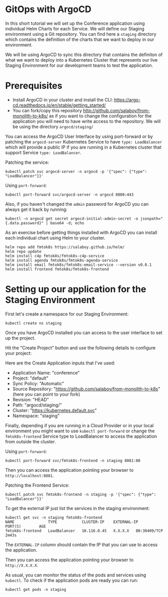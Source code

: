 # GitOps with ArgoCD

In this short tutorial we will set up the Conference application using individual Helm Charts for each Service. 
We will define our Staging environment using a Git repository. You can find here a `staging` directory which contains the definition of the 
charts that we want to deploy in our environment. 

We will be using ArgoCD to sync this directory that contains the definiton of what we want to deploy into a Kubernetes Cluster that represents our live Staging Environment for our 
development teams to test the application. 

# Prerequisites

- Install ArgoCD in your cluster and install the CLI: https://argo-cd.readthedocs.io/en/stable/getting_started/
- You can fork/copy this repository http://github.com/salaboy/from-monolith-to-k8s/ as if you want to change the configuration for the application you will need to have write access to the repository. We will be using the directory `argocd/staging/`


You can access the ArgoCD User Interface by using port-forward or by patching the `argocd-server` Kubernetes Service to have `type: LoadBalancer` which will provide a public IP if you are running in a Kubernetes cluster that support Service `type: LoadBalancer`. 

Patching the service:
```
kubectl patch svc argocd-server -n argocd -p '{"spec": {"type": "LoadBalancer"}}'
```

Using `port-forward`:

```
kubectl port-forward svc/argocd-server -n argocd 8080:443
```

Also, if you haven't changed the `admin` password for ArgoCD you can always get it back by running: 

```
kubectl -n argocd get secret argocd-initial-admin-secret -o jsonpath="{.data.password}" | base64 -d; echo
```

As an exercise before getting things installed with ArgoCD you can install each individual chart using Helm to your cluster.

```
helm repo add fmtok8s https://salaboy.github.io/helm/
helm repo update
helm install c4p fmtok8s/fmtok8s-c4p-service 
helm install agenda fmtok8s/fmtok8s-agenda-service
helm install email fmtok8s/fmtok8s-email-service --version v0.0.1
helm install frontend fmtok8s/fmtok8s-frontend
```


# Setting up our application for the Staging Environment

First let's create a namespace for our Staging Environment:

```
kubectl create ns staging
```

Once you have ArgoCD installed you can access to the user interface to set up the project. 

Hit the "Create Project" button and use the following details to configure your project: 

Here are the Create Application inputs that I've used: 
- Application Name: "conference"
- Project: "default"
- Sync Policy: "Automatic"
- Source Repository: "https://github.com/salaboy/from-monolith-to-k8s" (here you can point to your fork)
- Revision: "HEAD"
- Path: "argocd/staging/"
- Cluster: "https://kubernetes.default.svc" 
- Namespace: "staging"


Finally, depending if you are running in a Cloud Provider or in your local environment you might want to use `kubectl port-forward` or change the `fmtok8s-frontend` Service type to LoadBalancer to access the application from outside the cluster. 

Using `port-forward`:

```
kubectl port-forward svc/fmtok8s-frontend -n staging 8081:80
```

Then you can access the application pointing your browser to `http://localhost:8081`.

Patching the Frontend Service: 

```
kubectl patch svc fmtok8s-frontend -n staging -p '{"spec": {"type": "LoadBalancer"}}'
```

To get the external IP just list the services in the staging environment:

```
kubectl get svc -n staging fmtok8s-frontend 
NAME               TYPE           CLUSTER-IP    EXTERNAL-IP      PORT(S)        AGE
fmtok8s-frontend   LoadBalancer   10.116.0.45   X.X.X.X   80:30409/TCP   2m43s
```
The `EXTERNAL-IP` column should contain the IP that you can use to access the application.

Then you can access the application pointing your browser to `http://X.X.X.X`.

As usual, you can monitor the status of the pods and services using `kubectl`. To check if the application pods are ready you can run: 

```
kubectl get pods -n staging
```

